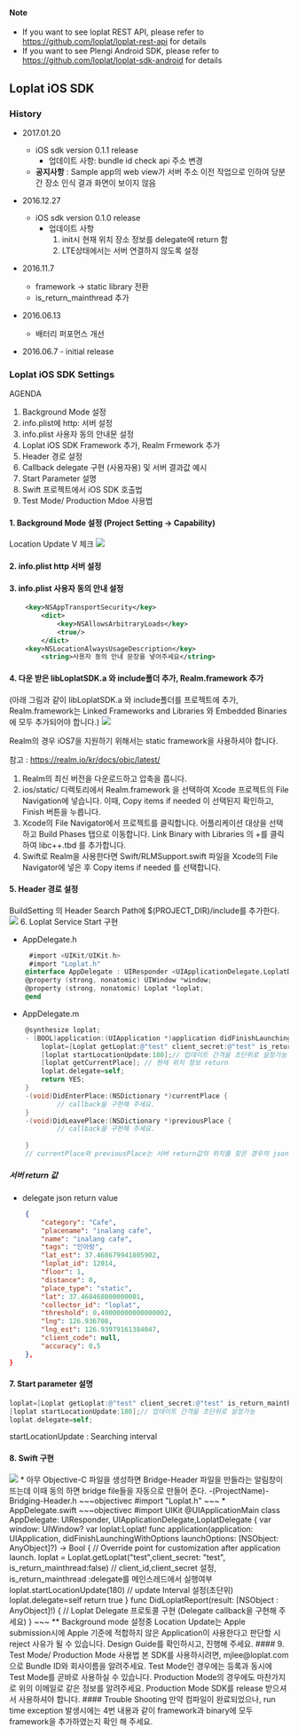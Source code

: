 #### Note ####
* If you want to see loplat REST API, please refer to https://github.com/loplat/loplat-rest-api for details
* If you want to see Plengi Android SDK, please refer to https://github.com/loplat/loplat-sdk-android for details  

## Loplat iOS SDK

### History
* 2017.01.20
    - iOS sdk version 0.1.1 release
        - 업데이트 사항: bundle id check api 주소 변경
    - **공지사항** : Sample app의 web view가 서버 주소 이전 작업으로 인하여 당분간 장소 인식 결과 화면이 보이지 않음

* 2016.12.27
    - iOS sdk version 0.1.0 release
        - 업데이트 사항
            1. init시 현재 위치 장소 정보를 delegate에 return 함
            2. LTE상태에서는 서버 연결하지 않도록 설정

* 2016.11.7
    - framework -> static library 전환
    - is_return_mainthread 추가

* 2016.06.13 
	- 배터리 퍼포먼스 개선

* 2016.06.7 - initial release

### Loplat iOS SDK Settings

AGENDA

1. Background Mode 설정 
2. info.plist에 http: 서버 설정
3. info.plist 사용자 동의 안내문 설정 
4. Loplat iOS SDK Framework 추가, Realm Frmework 추가 
5. Header 경로 설정
6. Callback delegate 구현 (사용자용) 및 서버 결과값 예시
7. Start Parameter 설명
8. Swift 프로젝트에서 iOS SDK 호출법
9. Test Mode/ Production Mdoe 사용법

#### 1. Background Mode 설정 (Project Setting → Capability)
Location Update V 체크
<img src="http://i.imgur.com/MFeYHIT.png">
#### 2. info.plist http 서버 설정
#### 3. info.plist 사용자 동의 안내 설정
~~~xml
    <key>NSAppTransportSecurity</key>
        <dict>
            <key>NSAllowsArbitraryLoads</key>
            <true/>
        </dict>
    <key>NSLocationAlwaysUsageDescription</key>
        <string>사용자 동의 안내 문장을 넣어주세요</string>
~~~
#### 4. 다운 받은 libLoplatSDK.a 와 include폴더 추가, Realm.framework 추가
(아래 그림과 같이 libLoplatSDK.a 와 include폴더를 프로젝트에 추가, Realm.framework는 Linked Frameworks and Libraries 와 Embedded Binaries에 모두 추가되어야 합니다.)
<img src = "http://i.imgur.com/jM3yFVC.png">

Realm의 경우 iOS7을 지원하기 위해서는 static framework을 사용하셔야 합니다. 

참고 : https://realm.io/kr/docs/objc/latest/

1. Realm의 최신 버전을 다운로드하고 압축을 풉니다. 
2. ios/static/ 디렉토리에서 Realm.framework 을 선택하여 Xcode 프로젝트의 File Navigation에 넣습니다. 이때, Copy items if needed 이 선택된지 확인하고, Finish 버튼을 누릅니다. 
3. Xcode의 File Navigator에서 프로젝트를 클릭합니다. 어플리케이션 대상을 선택하고 Build Phases 탭으로 이동합니다. Link Binary with Libraries 의 +를 클릭하여 libc++.tbd 를 추가합니다. 
4. Swift로 Realm을 사용한다면 Swift/RLMSupport.swift 파일을 Xcode의 File Navigator에 넣은 후 Copy items if needed 를 선택합니다.


#### 5. Header 경로 설정 
BuildSetting 의 Header Search Path에 $(PROJECT_DIR)/include를 추가한다.
<img src = "http://i.imgur.com/arvY1NX.png">
6. Loplat Service Start 구현
*   AppDelegate.h
~~~objectivec
     #import <UIKit/UIKit.h>
     #import "Loplat.h"
    @interface AppDelegate : UIResponder <UIApplicationDelegate,LoplatDelegate>
    @property (strong, nonatomic) UIWindow *window;
    @property (strong, nonatomic) Loplat *loplat;
    @end
~~~

*   AppDelegate.m
~~~objectivec
    @synthesize loplat;
    - (BOOL)application:(UIApplication *)application didFinishLaunchingWithOptions:(NSDictionary *)launchOptions {
        loplat=[Loplat getLoplat:@"test" client_secret:@"test" is_return_mainthread:NO]; // client_id,client_secret, is_return_mainthread : delegate를 메인스레드에서 실행여부를 입력
        [loplat startLocationUpdate:180];// 업데이트 간격을 초단위로 설정가능
        [loplat getCurrentPlace]; // 현재 위치 정보 return
        loplat.delegate=self;
        return YES;
    }
	-(void)DidEnterPlace:(NSDictionary *)currentPlace {
			// callback을 구현해 주세요.     
	}
	-(void)DidLeavePlace:(NSDictionary *)previousPlace {
			// callback을 구현해 주세요. 
    
	}
	// currentPlace와 previousPlace는 서버 return값의 위치를 찾은 경우의 json의 place tag와 같은 정보입니다. 
~~~

##### 서버 return 값
* delegate json return value 

~~~json
    {
		"category": "Cafe",
		"placename": "inalang cafe",
		"name": "inalang cafe",
		"tags": "인아랑",
		"lat_est": 37.468679941805902,
		"loplat_id": 12014,
		"floor": 1,
		"distance": 0,
		"place_type": "static",
		"lat": 37.468468000000001,
		"collector_id": "loplat",
		"threshold": 0.40000000000000002,
		"lng": 126.936708,
		"lng_est": 126.93979161384047,
		"client_code": null,
		"accuracy": 0.5
	},
}
~~~

#### 7. Start parameter 설명
~~~objectivec
loplat=[Loplat getLoplat:@"test" client_secret:@"test" is_return_mainthread:NO]
[loplat startLocationUpdate:180];// 업데이트 간격을 초단위로 설정가능
loplat.delegate=self;
~~~
startLocationUpdate : Searching interval 

#### 8. Swift 구현
<img src ="http://i.imgur.com/JCJcinH.png">
*   아무 Objective-C 파일을 생성하면 Bridge-Header 파일을 만들라는 알림창이 뜨는데 이때 동의 하면 bridge file들을 자동으로 만들어 준다.
-(ProjectName)-Bridging-Header.h
~~~objectivec
    #import "Loplat.h"
~~~
*   AppDelegate.swift
~~~objectivec
    #import UIKit
    @UIApplicationMain
    class AppDelegate: UIResponder, UIApplicationDelegate,LoplatDelegate {
        var window: UIWindow?
        var loplat:Loplat!
        func application(application: UIApplication, didFinishLaunchingWithOptions launchOptions: [NSObject: AnyObject]?) -> Bool {
            // Override point for customization after application launch.
            loplat = Loplat.getLoplat("test",client_secret: "test", is_return_mainthread:false) // client_id,client_secret 설정, is_return_mainthread :delegate를 메인스레드에서 실행여부
            loplat.startLocationUpdate(180) // update Interval 설정(초단위)
            loplat.delegate=self
            return true
        }
    func DidLoplatReport(result: [NSObject : AnyObject]!) {
    // Loplat Delegate 프로토콜 구현 (Delegate callback을 구현해 주세요)
          }  
~~~
** Background mode 설정중 Location Update는 Apple submission시에 Apple 기준에 적합하지 않은 Application이 사용한다고 판단할 시 reject 사유가 될 수 있습니다. Design Guide를 확인하시고, 진행해 주세요.  
#### 9. Test Mode/ Production Mode 사용법 
본 SDK를 사용하시려면, mjlee@loplat.com 으로 Bundle ID와 회사이름을 알려주세요. Test Mode인 경우에는 등록과 동시에 Test Mode를 곧바로 사용하실 수 있습니다. Production Mode의 경우에도 마찬가지로 위의 이메일로 같은 정보를 알려주세요. Production Mode SDK를 release 받으셔서 사용하셔야 합니다. 
#### Trouble Shooting
만약 컴파일이 완료되었으나, run time exception 발생시에는 4번 내용과 같이 framework과 binary에 모두 framework을 추가하였는지 확인 해 주세요.

